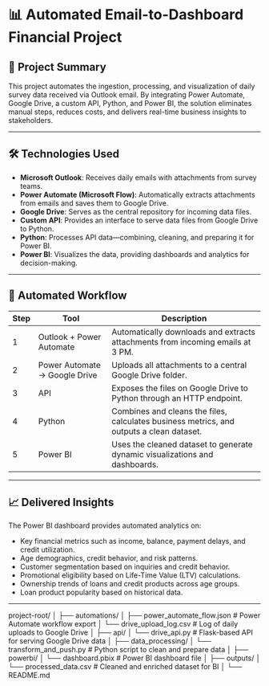 # 📊 Automated Email-to-Dashboard Financial Project

## 🔧 Project Summary

This project automates the ingestion, processing, and visualization of daily survey data received via Outlook email. By integrating Power Automate, Google Drive, a custom API, Python, and Power BI, the solution eliminates manual steps, reduces costs, and delivers real-time business insights to stakeholders.

---

## 🛠️ Technologies Used

- **Microsoft Outlook**: Receives daily emails with attachments from survey teams.
- **Power Automate (Microsoft Flow)**: Automatically extracts attachments from emails and saves them to Google Drive.
- **Google Drive**: Serves as the central repository for incoming data files.
- **Custom API**: Provides an interface to serve data files from Google Drive to Python.
- **Python**: Processes API data—combining, cleaning, and preparing it for Power BI.
- **Power BI**: Visualizes the data, providing dashboards and analytics for decision-making.

---

## 🔁 Automated Workflow

| Step | Tool | Description |
|------|------|-------------|
| 1 | Outlook + Power Automate | Automatically downloads and extracts attachments from incoming emails at 3 PM. |
| 2 | Power Automate → Google Drive | Uploads all attachments to a central Google Drive folder. |
| 3 | API | Exposes the files on Google Drive to Python through an HTTP endpoint. |
| 4 | Python | Combines and cleans the files, calculates business metrics, and outputs a clean dataset. |
| 5 | Power BI | Uses the cleaned dataset to generate dynamic visualizations and dashboards. |

---

## 📈 Delivered Insights

The Power BI dashboard provides automated analytics on:

- Key financial metrics such as income, balance, payment delays, and credit utilization.
- Age demographics, credit behavior, and risk patterns.
- Customer segmentation based on inquiries and credit behavior.
- Promotional eligibility based on Life-Time Value (LTV) calculations.
- Ownership trends of loans and credit products across age groups.
- Loan product popularity based on historical data.

---

project-root/
│
├── automations/
│ ├── power_automate_flow.json # Power Automate workflow export
│ └── drive_upload_log.csv # Log of daily uploads to Google Drive
│
├── api/
│ └── drive_api.py # Flask-based API for serving Google Drive data
│
├── data_processing/
│ └── transform_and_push.py # Python script to clean and prepare data
│
├── powerbi/
│ └── dashboard.pbix # Power BI dashboard file
│
├── outputs/
│ └── processed_data.csv # Cleaned and enriched dataset for BI
│
└── README.md

